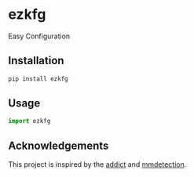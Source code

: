 # ezkfg

Easy Configuration

## Installation

```bash
pip install ezkfg
```

## Usage

```python
import ezkfg
```

## Acknowledgements

This project is inspired by the [addict](https://github.com/mewwts/addict) and [mmdetection](https://github.com/open-mmlab/mmdetection).
